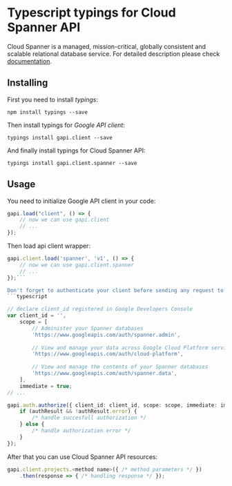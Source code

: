 # Typescript typings for Cloud Spanner API
Cloud Spanner is a managed, mission-critical, globally consistent and scalable relational database service.
For detailed description please check [documentation](https://cloud.google.com/spanner/).

## Installing

First you need to install *typings*:
```
npm install typings --save 
```

Then install typings for *Google API client*:
```
typings install gapi.client --save 
```

And finally install typings for Cloud Spanner API:
```
typings install gapi.client.spanner --save 
```

## Usage

You need to initialize Google API client in your code:
```typescript
gapi.load("client", () => { 
    // now we can use gapi.client
    // ... 
});
```

Then load api client wrapper:
```typescript
gapi.client.load('spanner', 'v1', () => {
    // now we can use gapi.client.spanner
    // ... 
});```

Don't forget to authenticate your client before sending any request to resources:
```typescript

// declare client_id registered in Google Developers Console
var client_id = '',
    scope = [     
        // Administer your Spanner databases
        'https://www.googleapis.com/auth/spanner.admin',
    
        // View and manage your data across Google Cloud Platform services
        'https://www.googleapis.com/auth/cloud-platform',
    
        // View and manage the contents of your Spanner databases
        'https://www.googleapis.com/auth/spanner.data',
    ],
    immediate = true;
// ...

gapi.auth.authorize({ client_id: client_id, scope: scope, immediate: immediate }, authResult => {
    if (authResult && !authResult.error) {
        /* handle succesfull authorization */
    } else {
        /* handle authorization error */
    }
});            
```

After that you can use Cloud Spanner API resources:

```typescript
gapi.client.projects.<method name>({ /* method parameters */ })
    .then(response => { /* handling response */ });
```